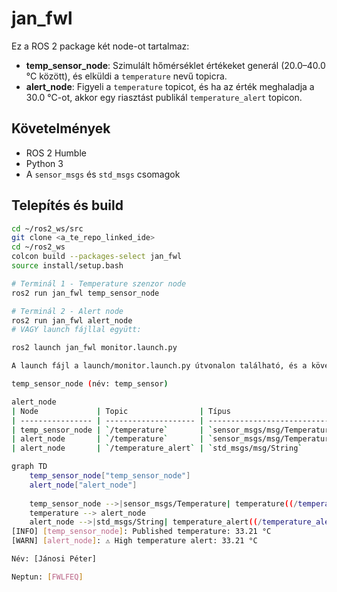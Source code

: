 # jan_fwl

Ez a ROS 2 package két node-ot tartalmaz:

- **temp_sensor_node**: Szimulált hőmérséklet értékeket generál (20.0–40.0 °C között), és elküldi a `temperature` nevű topicra.
- **alert_node**: Figyeli a `temperature` topicot, és ha az érték meghaladja a 30.0 °C-ot, akkor egy riasztást publikál `temperature_alert` topicon.

## Követelmények

- ROS 2 Humble
- Python 3
- A `sensor_msgs` és `std_msgs` csomagok

## Telepítés és build

```bash
cd ~/ros2_ws/src
git clone <a_te_repo_linked_ide>
cd ~/ros2_ws
colcon build --packages-select jan_fwl
source install/setup.bash

# Terminál 1 - Temperature szenzor node
ros2 run jan_fwl temp_sensor_node

# Terminál 2 - Alert node
ros2 run jan_fwl alert_node
# VAGY launch fájllal együtt:

ros2 launch jan_fwl monitor.launch.py

A launch fájl a launch/monitor.launch.py útvonalon található, és a következő node-okat indítja:

temp_sensor_node (név: temp_sensor)

alert_node
| Node             | Topic                | Típus                         | I/O          |
| ---------------- | -------------------- | ----------------------------- | ------------ |
| temp_sensor_node | `/temperature`       | `sensor_msgs/msg/Temperature` | Publikál     |
| alert_node       | `/temperature`       | `sensor_msgs/msg/Temperature` | Feliratkozik |
| alert_node       | `/temperature_alert` | `std_msgs/msg/String`         | Publikál     |

graph TD
    temp_sensor_node["temp_sensor_node"]
    alert_node["alert_node"]
    
    temp_sensor_node -->|sensor_msgs/Temperature| temperature((/temperature))
    temperature --> alert_node
    alert_node -->|std_msgs/String| temperature_alert((/temperature_alert))
[INFO] [temp_sensor_node]: Published temperature: 33.21 °C
[WARN] [alert_node]: ⚠️ High temperature alert: 33.21 °C

Név: [Jánosi Péter]

Neptun: [FWLFEQ]
